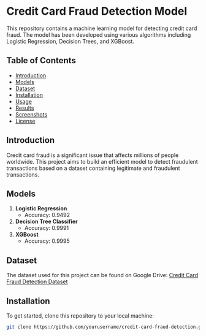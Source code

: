 # Credit Card Fraud Detection Model

This repository contains a machine learning model for detecting credit card fraud. The model has been developed using various algorithms including Logistic Regression, Decision Trees, and XGBoost.

## Table of Contents
- [Introduction](#introduction)
- [Models](#models)
- [Dataset](#dataset)
- [Installation](#installation)
- [Usage](#usage)
- [Results](#results)
- [Screenshots](#screenshots)
- [License](#license)

## Introduction
Credit card fraud is a significant issue that affects millions of people worldwide. This project aims to build an efficient model to detect fraudulent transactions based on a dataset containing legitimate and fraudulent transactions.

## Models
1. **Logistic Regression**  
   - Accuracy: 0.9492
2. **Decision Tree Classifier**  
   - Accuracy: 0.9991
3. **XGBoost**  
   - Accuracy: 0.9995

## Dataset
The dataset used for this project can be found on Google Drive: [Credit Card Fraud Detection Dataset](https://drive.google.com/your_dataset_link_here)

## Installation
To get started, clone this repository to your local machine:

```bash
git clone https://github.com/yourusername/credit-card-fraud-detection.git
